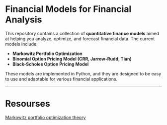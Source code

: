# Financial Models for Financial Analysis

This repository contains a collection of **quantitative finance models** aimed at helping you analyze, optimize, and forecast financial data. The current models include:

- **Markowitz Portfolio Optimization**
- **Binomial Option Pricing Model (CRR, Jarrow-Rudd, Tian)**
- **Black-Scholes Option Pricing Model**

These models are implemented in Python, and they are designed to be easy to use and adaptable for various financial applications.

---

# Resourses
[Markowitz portfolio optimization theory](https://docs.mosek.com/portfolio-cookbook/transaction.html)

